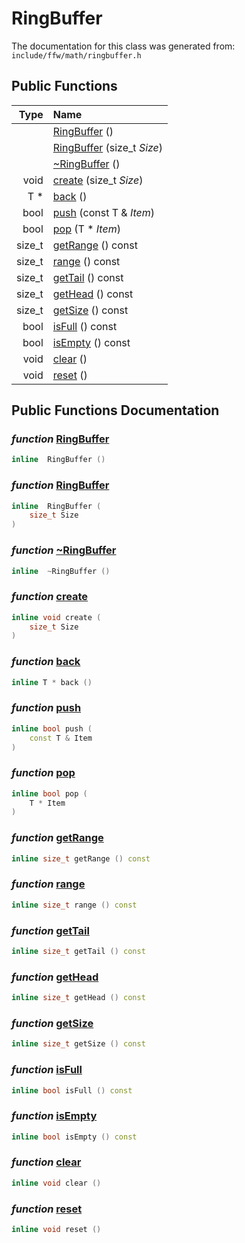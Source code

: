 RingBuffer
===================================


The documentation for this class was generated from: `include/ffw/math/ringbuffer.h`



## Public Functions

| Type | Name |
| -------: | :------- |
|   | [RingBuffer](#91519e12) ()  |
|   | [RingBuffer](#db3d26e2) (size_t _Size_)  |
|   | [~RingBuffer](#6ad6a8a6) ()  |
|  void | [create](#6ab0a3d8) (size_t _Size_)  |
|  T * | [back](#646485c3) ()  |
|  bool | [push](#c69cbd1a) (const T & _Item_)  |
|  bool | [pop](#e5773a86) (T * _Item_)  |
|  size_t | [getRange](#afe3e91f) () const  |
|  size_t | [range](#02580383) () const  |
|  size_t | [getTail](#d7947e2f) () const  |
|  size_t | [getHead](#e07d3ea5) () const  |
|  size_t | [getSize](#26269c4f) () const  |
|  bool | [isFull](#fbd41f03) () const  |
|  bool | [isEmpty](#7a05d019) () const  |
|  void | [clear](#59528c4a) ()  |
|  void | [reset](#f0df74ce) ()  |


## Public Functions Documentation

### _function_ <a id="91519e12" href="#91519e12">RingBuffer</a>

```cpp
inline  RingBuffer () 
```



### _function_ <a id="db3d26e2" href="#db3d26e2">RingBuffer</a>

```cpp
inline  RingBuffer (
    size_t Size
) 
```



### _function_ <a id="6ad6a8a6" href="#6ad6a8a6">~RingBuffer</a>

```cpp
inline  ~RingBuffer () 
```



### _function_ <a id="6ab0a3d8" href="#6ab0a3d8">create</a>

```cpp
inline void create (
    size_t Size
) 
```



### _function_ <a id="646485c3" href="#646485c3">back</a>

```cpp
inline T * back () 
```



### _function_ <a id="c69cbd1a" href="#c69cbd1a">push</a>

```cpp
inline bool push (
    const T & Item
) 
```



### _function_ <a id="e5773a86" href="#e5773a86">pop</a>

```cpp
inline bool pop (
    T * Item
) 
```



### _function_ <a id="afe3e91f" href="#afe3e91f">getRange</a>

```cpp
inline size_t getRange () const 
```



### _function_ <a id="02580383" href="#02580383">range</a>

```cpp
inline size_t range () const 
```



### _function_ <a id="d7947e2f" href="#d7947e2f">getTail</a>

```cpp
inline size_t getTail () const 
```



### _function_ <a id="e07d3ea5" href="#e07d3ea5">getHead</a>

```cpp
inline size_t getHead () const 
```



### _function_ <a id="26269c4f" href="#26269c4f">getSize</a>

```cpp
inline size_t getSize () const 
```



### _function_ <a id="fbd41f03" href="#fbd41f03">isFull</a>

```cpp
inline bool isFull () const 
```



### _function_ <a id="7a05d019" href="#7a05d019">isEmpty</a>

```cpp
inline bool isEmpty () const 
```



### _function_ <a id="59528c4a" href="#59528c4a">clear</a>

```cpp
inline void clear () 
```



### _function_ <a id="f0df74ce" href="#f0df74ce">reset</a>

```cpp
inline void reset () 
```





